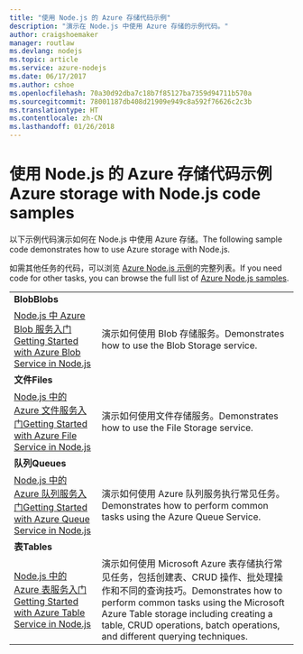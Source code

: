 ```yaml
---
title: "使用 Node.js 的 Azure 存储代码示例"
description: "演示在 Node.js 中使用 Azure 存储的示例代码。"
author: craigshoemaker
manager: routlaw
ms.devlang: nodejs
ms.topic: article
ms.service: azure-nodejs
ms.date: 06/17/2017
ms.author: cshoe
ms.openlocfilehash: 70a30d92dba7c18b7f85127ba7359d94711b570a
ms.sourcegitcommit: 78001187db408d21909e949c8a592f76626c2c3b
ms.translationtype: HT
ms.contentlocale: zh-CN
ms.lasthandoff: 01/26/2018
---
```

# <a name="azure-storage-with-nodejs-code-samples"></a><span data-ttu-id="fde2b-103">使用 Node.js 的 Azure 存储代码示例</span><span class="sxs-lookup"><span data-stu-id="fde2b-103">Azure storage with Node.js code samples</span></span>

<span data-ttu-id="fde2b-104">以下示例代码演示如何在 Node.js 中使用 Azure 存储。</span><span class="sxs-lookup"><span data-stu-id="fde2b-104">The following sample code demonstrates how to use Azure storage with Node.js.</span></span>

<span data-ttu-id="fde2b-105">如需其他任务的代码，可以浏览 [Azure Node.js 示例](https://azure.microsoft.com/resources/samples/?term=nodejs)的完整列表。</span><span class="sxs-lookup"><span data-stu-id="fde2b-105">If you need code for other tasks, you can browse the full list of [Azure Node.js samples](https://azure.microsoft.com/resources/samples/?term=nodejs).</span></span>


| | |
|---|---|
| <span data-ttu-id="fde2b-106">**Blob**</span><span class="sxs-lookup"><span data-stu-id="fde2b-106">**Blobs**</span></span> ||
| [<span data-ttu-id="fde2b-107">Node.js 中 Azure Blob 服务入门</span><span class="sxs-lookup"><span data-stu-id="fde2b-107">Getting Started with Azure Blob Service in Node.js</span></span>](https://github.com/Azure-Samples/storage-blob-node-getting-started) | <span data-ttu-id="fde2b-108">演示如何使用 Blob 存储服务。</span><span class="sxs-lookup"><span data-stu-id="fde2b-108">Demonstrates how to use the Blob Storage service.</span></span> |
| <span data-ttu-id="fde2b-109">**文件**</span><span class="sxs-lookup"><span data-stu-id="fde2b-109">**Files**</span></span> ||
| [<span data-ttu-id="fde2b-110">Node.js 中的 Azure 文件服务入门</span><span class="sxs-lookup"><span data-stu-id="fde2b-110">Getting Started with Azure File Service in Node.js</span></span>](https://azure.microsoft.com/resources/samples/storage-file-node-getting-started/) | <span data-ttu-id="fde2b-111">演示如何使用文件存储服务。</span><span class="sxs-lookup"><span data-stu-id="fde2b-111">Demonstrates how to use the File Storage service.</span></span> |
| <span data-ttu-id="fde2b-112">**队列**</span><span class="sxs-lookup"><span data-stu-id="fde2b-112">**Queues**</span></span> ||
| [<span data-ttu-id="fde2b-113">Node.js 中的 Azure 队列服务入门</span><span class="sxs-lookup"><span data-stu-id="fde2b-113">Getting Started with Azure Queue Service in Node.js</span></span>](https://azure.microsoft.com/resources/samples/storage-queue-node-getting-started/) | <span data-ttu-id="fde2b-114">演示如何使用 Azure 队列服务执行常见任务。</span><span class="sxs-lookup"><span data-stu-id="fde2b-114">Demonstrates how to perform common tasks using the Azure Queue Service.</span></span> |
| <span data-ttu-id="fde2b-115">**表**</span><span class="sxs-lookup"><span data-stu-id="fde2b-115">**Tables**</span></span> ||
| [<span data-ttu-id="fde2b-116">Node.js 中的 Azure 表服务入门</span><span class="sxs-lookup"><span data-stu-id="fde2b-116">Getting Started with Azure Table Service in Node.js</span></span>](https://azure.microsoft.com/resources/samples/storage-table-node-getting-started/) | <span data-ttu-id="fde2b-117">演示如何使用 Microsoft Azure 表存储执行常见任务，包括创建表、CRUD 操作、批处理操作和不同的查询技巧。</span><span class="sxs-lookup"><span data-stu-id="fde2b-117">Demonstrates how to perform common tasks using the Microsoft Azure Table storage including creating a table, CRUD operations, batch operations, and different querying techniques.</span></span> |
